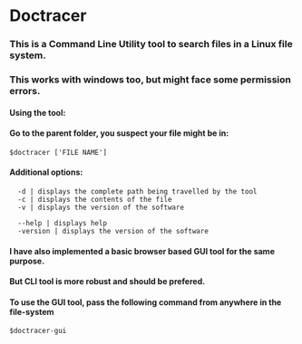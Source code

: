 # Doctracer
### This is a Command Line Utility tool to search files in a Linux file system.  
### This works with windows too, but might face some permission errors.

#### Using the tool:  
#### Go to the parent folder, you suspect your file might be in:  
`$doctracer ['FILE NAME']`
#### Additional options:  
`  -d | displays the complete path being travelled by the tool`  
`  -c | displays the contents of the file`  
`  -v | displays the version of the software`  

`  --help | displays help`  
`  -version | displays the version of the software`  

#### I have also implemented a basic browser based GUI tool for the same purpose.  
#### But CLI tool is more robust and should be prefered.  
#### To use the GUI tool, pass the following command from anywhere in the file-system  
`$doctracer-gui`
